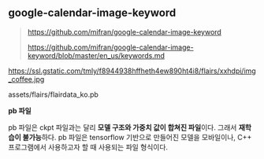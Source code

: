 


## google-calendar-image-keyword

> https://github.com/mifran/google-calendar-image-keyword
> 
> https://github.com/mifran/google-calendar-image-keyword/blob/master/en_us/keywords.md

https://ssl.gstatic.com/tmly/f8944938hffheth4ew890ht4i8/flairs/xxhdpi/img_coffee.jpg


assets/flairs/flairdata_ko.pb

**pb 파일**

pb 파일은 ckpt 파일과는 달리  **모델 구조와 가중치 값이 합쳐진 파일**이다. 그래서  **재학습이 불가능**하다. pb 파일은 tensorflow 기반으로 만들어진 모델을 모바일이나, C++ 프로그램에서 사용하고자 할 때 사용되는 파일 형식이다.
<!--stackedit_data:
eyJoaXN0b3J5IjpbMTgxOTM3MTU2Myw0OTM1NjYzODhdfQ==
-->